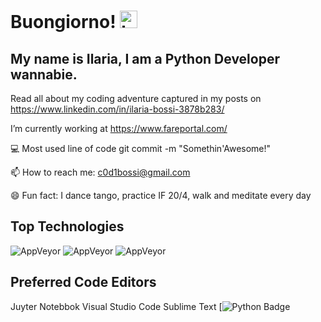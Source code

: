 # Buongiorno! <img src="https://user-images.githubusercontent.com/1303154/88677602-1635ba80-d120-11ea-84d8-d263ba5fc3c0.gif" width="28px" alt="hi">

## My name is Ilaria, I am a Python Developer wannabie.  


Read all about my coding adventure captured in my posts on 
https://www.linkedin.com/in/ilaria-bossi-3878b283/

I’m currently working at https://www.fareportal.com/


💻 Most used line of code git commit -m "Somethin'Awesome!"

📫 How to reach me: c0d1bossi@gmail.com

😄 Fun fact: I dance tango, practice IF 20/4, walk and meditate every day

## Top Technologies
![AppVeyor](https://img.shields.io/appveyor/build/gruntjs/grunt?color=green&label=Python&logo=python&logoColor=green&style=for-the-badge)
![AppVeyor](https://img.shields.io/appveyor/build/gruntjs/grunt?color=pink&label=Javascript&logo=javascript&logoColor=pink&style=for-the-badge)
![AppVeyor](https://img.shields.io/appveyor/build/gruntjs/grunt?color=bright%20yellow&label=CSS&logo=CSS&logoColor=green&style=for-the-badge)

## Preferred Code Editors

Juyter Notebbok
Visual Studio Code 
Sublime Text
[![Python Badge](https://img.shields.io/twitter/url?label=LinkedIn&logo=LinkedIn&style=social&url=https%3A%2F%2Fwww.linkedin.com%2Fin%2Filaria-bossi-3878b283%2F)

